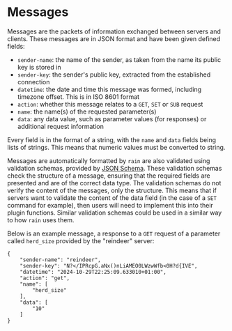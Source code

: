 # Messages

Messages are the packets of information exchanged between servers and clients.
These messages are in JSON format and have been given defined fields:

- `sender-name`: the name of the sender, as taken from the name its public key is stored in
- `sender-key`: the sender's public key, extracted from the established connection
- `datetime`: the date and time this message was formed, including timezone offset. This is in ISO 8601 format
- `action`: whether this message relates to a `GET`, `SET` or `SUB` request
- `name`: the name(s) of the requested parameter(s)
- `data`: any data value, such as parameter values (for responses) or additional request information

Every field is in the format of a string, with the `name` and `data` fields being lists of strings.
This means that numeric values must be converted to string.

Messages are automatically formatted by `rain` are also validated using validation schemas, provided by [JSON Schema](https://json-schema.org/).
These validation schemas check the structure of a message, ensuring that the required fields are presented and are of the correct data type.
The validation schemas do not verify the content of the messages, only the structure.
This means that if servers want to validate the content of the data field (in the case of a `SET` command for example), then users will need to implement this into their plugin functions.
Similar validation schemas could be used in a similar way to how `rain` uses them.

Below is an example message, a response to a `GET` request of a parameter called `herd_size` provided by the "reindeer" server:
```
{
    "sender-name": "reindeer",
    "sender-key": "N?</IPRcpG.aNx()nLiAMEO0LWzwWfb<0H?d{IVE",
    "datetime": "2024-10-29T22:25:09.633010+01:00",
    "action": "get",
    "name": [
        "herd_size"
    ],
    "data": [
        "10"
    ]
}

```
